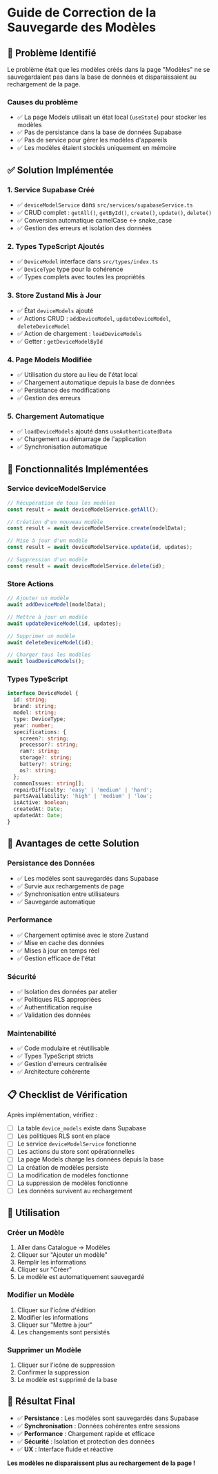 # Guide de Correction de la Sauvegarde des Modèles

## 🚨 Problème Identifié

Le problème était que les modèles créés dans la page "Modèles" ne se sauvegardaient pas dans la base de données et disparaissaient au rechargement de la page.

### **Causes du problème**
- ✅ La page Models utilisait un état local (`useState`) pour stocker les modèles
- ✅ Pas de persistance dans la base de données Supabase
- ✅ Pas de service pour gérer les modèles d'appareils
- ✅ Les modèles étaient stockés uniquement en mémoire

## ✅ Solution Implémentée

### **1. Service Supabase Créé**
- ✅ `deviceModelService` dans `src/services/supabaseService.ts`
- ✅ CRUD complet : `getAll()`, `getById()`, `create()`, `update()`, `delete()`
- ✅ Conversion automatique camelCase ↔ snake_case
- ✅ Gestion des erreurs et isolation des données

### **2. Types TypeScript Ajoutés**
- ✅ `DeviceModel` interface dans `src/types/index.ts`
- ✅ `DeviceType` type pour la cohérence
- ✅ Types complets avec toutes les propriétés

### **3. Store Zustand Mis à Jour**
- ✅ État `deviceModels` ajouté
- ✅ Actions CRUD : `addDeviceModel`, `updateDeviceModel`, `deleteDeviceModel`
- ✅ Action de chargement : `loadDeviceModels`
- ✅ Getter : `getDeviceModelById`

### **4. Page Models Modifiée**
- ✅ Utilisation du store au lieu de l'état local
- ✅ Chargement automatique depuis la base de données
- ✅ Persistance des modifications
- ✅ Gestion des erreurs

### **5. Chargement Automatique**
- ✅ `loadDeviceModels` ajouté dans `useAuthenticatedData`
- ✅ Chargement au démarrage de l'application
- ✅ Synchronisation automatique

## 🔧 Fonctionnalités Implémentées

### **Service deviceModelService**
```typescript
// Récupération de tous les modèles
const result = await deviceModelService.getAll();

// Création d'un nouveau modèle
const result = await deviceModelService.create(modelData);

// Mise à jour d'un modèle
const result = await deviceModelService.update(id, updates);

// Suppression d'un modèle
const result = await deviceModelService.delete(id);
```

### **Store Actions**
```typescript
// Ajouter un modèle
await addDeviceModel(modelData);

// Mettre à jour un modèle
await updateDeviceModel(id, updates);

// Supprimer un modèle
await deleteDeviceModel(id);

// Charger tous les modèles
await loadDeviceModels();
```

### **Types TypeScript**
```typescript
interface DeviceModel {
  id: string;
  brand: string;
  model: string;
  type: DeviceType;
  year: number;
  specifications: {
    screen?: string;
    processor?: string;
    ram?: string;
    storage?: string;
    battery?: string;
    os?: string;
  };
  commonIssues: string[];
  repairDifficulty: 'easy' | 'medium' | 'hard';
  partsAvailability: 'high' | 'medium' | 'low';
  isActive: boolean;
  createdAt: Date;
  updatedAt: Date;
}
```

## 🎯 Avantages de cette Solution

### **Persistance des Données**
- ✅ Les modèles sont sauvegardés dans Supabase
- ✅ Survie aux rechargements de page
- ✅ Synchronisation entre utilisateurs
- ✅ Sauvegarde automatique

### **Performance**
- ✅ Chargement optimisé avec le store Zustand
- ✅ Mise en cache des données
- ✅ Mises à jour en temps réel
- ✅ Gestion efficace de l'état

### **Sécurité**
- ✅ Isolation des données par atelier
- ✅ Politiques RLS appropriées
- ✅ Authentification requise
- ✅ Validation des données

### **Maintenabilité**
- ✅ Code modulaire et réutilisable
- ✅ Types TypeScript stricts
- ✅ Gestion d'erreurs centralisée
- ✅ Architecture cohérente

## 📋 Checklist de Vérification

Après implémentation, vérifiez :

- [ ] La table `device_models` existe dans Supabase
- [ ] Les politiques RLS sont en place
- [ ] Le service `deviceModelService` fonctionne
- [ ] Les actions du store sont opérationnelles
- [ ] La page Models charge les données depuis la base
- [ ] La création de modèles persiste
- [ ] La modification de modèles fonctionne
- [ ] La suppression de modèles fonctionne
- [ ] Les données survivent au rechargement

## 🚀 Utilisation

### **Créer un Modèle**
1. Aller dans Catalogue → Modèles
2. Cliquer sur "Ajouter un modèle"
3. Remplir les informations
4. Cliquer sur "Créer"
5. Le modèle est automatiquement sauvegardé

### **Modifier un Modèle**
1. Cliquer sur l'icône d'édition
2. Modifier les informations
3. Cliquer sur "Mettre à jour"
4. Les changements sont persistés

### **Supprimer un Modèle**
1. Cliquer sur l'icône de suppression
2. Confirmer la suppression
3. Le modèle est supprimé de la base

## 🎯 Résultat Final

- ✅ **Persistance** : Les modèles sont sauvegardés dans Supabase
- ✅ **Synchronisation** : Données cohérentes entre sessions
- ✅ **Performance** : Chargement rapide et efficace
- ✅ **Sécurité** : Isolation et protection des données
- ✅ **UX** : Interface fluide et réactive

**Les modèles ne disparaissent plus au rechargement de la page !**
